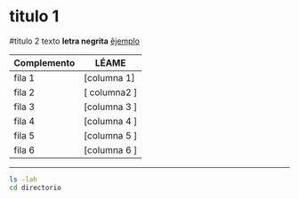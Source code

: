 # titulo 1 
#titulo 2 
texto
**letra negrita**
[êjemplo](https://mail.google.com/mail/u/0/#inbox)

|Complemento | LÉAME |
|------- | -------- |
|fila 1  |[columna 1]|
|fila 2 | [ columna2 ] |
|fila 3 | [columna 3 ] |
|fila 4 | [columna 4 ] |
|fila 5 | [columna 5 ] |
|fila 6 | [columna 6 ] |

---

```bash
ls -lah
cd directorio
```
